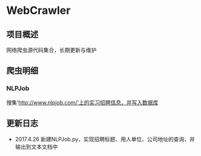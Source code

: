 # WebCrawler

## 项目概述
网络爬虫源代码集合，长期更新与维护

## 爬虫明细
### NLPJob
搜集‘http://www.nlpjob.com/’上的实习招聘信息，并写入数据库

## 更新日志
+ 2017.4.26 新建NLPJob.py，实现招聘标题、用人单位、公司地址的查询，并输出到文本文档中
